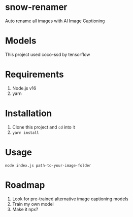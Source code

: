 # snow-renamer

Auto rename all images with AI Image Captioning

# Models

This project used coco-ssd by tensorflow

# Requirements

1. Node.js v16
2. yarn

# Installation

1. Clone this project and `cd` into it
2. `yarn install`

# Usage

`node index.js path-to-your-image-folder`

# Roadmap

1. Look for pre-trained alternative image captioning models
2. Train my own model
3. Make it npx?
